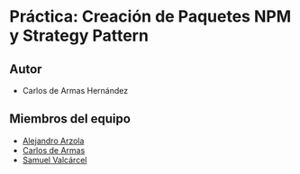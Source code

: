 # Práctica: Creación de Paquetes NPM y Strategy Pattern

## Autor

* Carlos de Armas Hernández

## Miembros del equipo

* [Alejandro Arzola](http://aleag.github.io)
* [Carlos de Armas](http://alu0100816167.github.io)
* [Samuel Valcárcel](http://cosaca.github.io)